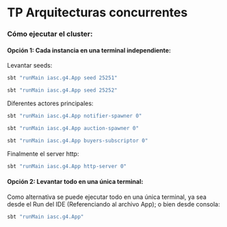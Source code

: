 # TP Arquitecturas concurrentes

### Cómo ejecutar el cluster: 
#### Opción 1: Cada instancia en una terminal independiente:

Levantar seeds:
```bash
sbt "runMain iasc.g4.App seed 25251"
```
```bash
sbt "runMain iasc.g4.App seed 25252"
```

Diferentes actores principales:
```bash
sbt "runMain iasc.g4.App notifier-spawner 0"
```
```bash
sbt "runMain iasc.g4.App auction-spawner 0"
```
```bash
sbt "runMain iasc.g4.App buyers-subscriptor 0"
```

Finalmente el server http:
```bash
sbt "runMain iasc.g4.App http-server 0"
```

#### Opción 2: Levantar todo en una única terminal:

Como alternativa se puede ejecutar todo en una única terminal, ya sea desde el Run del IDE (Referenciando al 
archivo App); o bien desde consola:

```bash
sbt "runMain iasc.g4.App"
```
